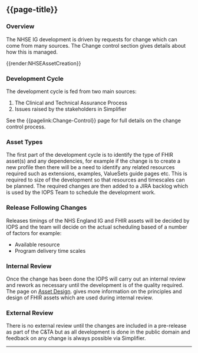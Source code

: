 ## {{page-title}}

### Overview
The NHSE IG development is driven by requests for change which can come from many sources. The Change control section gives details about how this is managed.
  
{{render:NHSEAssetCreation}} 


### Development Cycle
The development cycle is fed from two main sources:
<ol>
<li>The Clinical and Technical Assurance Process</li>
<li>Issues raised by the stakeholders in Simplifier</li>
</ol>

See the {{pagelink:Change-Control}} page for full details on the change control process.

### Asset Types
The first part of the development cycle is to identify the type of FHIR asset(s) and any dependencies, for example if the change is to create a new profile then there will be a need to identify any related resources required such as extensions, examples, ValueSets guide pages etc. This is required to size of the development so that resources and timescales can be planned. The required changes are then added to a JIRA backlog which is used by the IOPS Team to schedule the development work. 

### Release Following Changes
Releases timings of the NHS England IG and FHIR assets will be decided by IOPS and the team will decide on the actual scheduling based of a number of factors for example:
- Available resource
- Program delivery time scales

### Internal Review
Once the change has been done the IOPS will carry out an internal review and rework as necessary until the development is of the quality required. The page on [Asset Design](https://simplifier.net/guide/NHSE-Design-and-Development-Approach2/Home/Asset-Design?version=current "Title"). gives more information on the principles and design of FHIR assets which are used during internal review. 

### External Review
There is no external review until the changes are included in a pre-release as part of the C&TA but as all development is done in the public domain and feedback on any change is always possible via Simplifier.  

---



